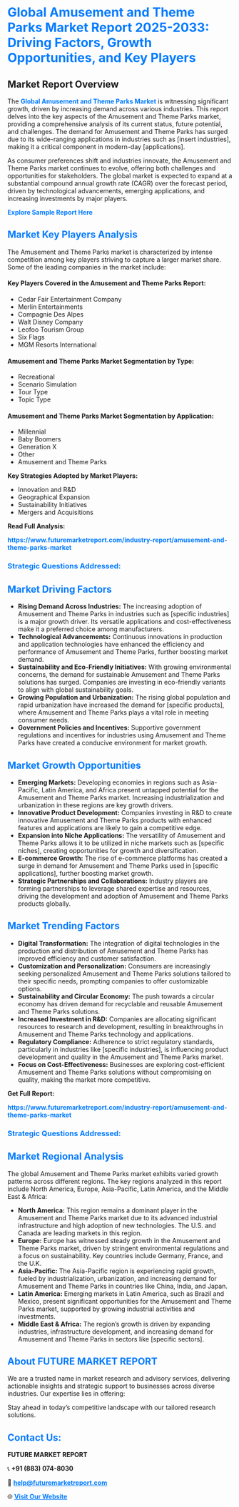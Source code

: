 <h1 style="color: #007BFF;">Global Amusement and Theme Parks Market Report 2025-2033: Driving Factors, Growth Opportunities, and Key Players</h1>

<section id="overview">
<h2>Market Report Overview</h2>
<p>The <a href="https://www.futuremarketreport.com/industry-report/amusement-and-theme-parks-market" style="color: #007BFF; text-decoration: none;"><strong>Global Amusement and Theme Parks Market</strong></a> is witnessing significant growth, driven by increasing demand across various industries. This report delves into the key aspects of the Amusement and Theme Parks market, providing a comprehensive analysis of its current status, future potential, and challenges. The demand for Amusement and Theme Parks has surged due to its wide-ranging applications in industries such as [insert industries], making it a critical component in modern-day [applications].</p>
<p>As consumer preferences shift and industries innovate, the Amusement and Theme Parks market continues to evolve, offering both challenges and opportunities for stakeholders. The global market is expected to expand at a substantial compound annual growth rate (CAGR) over the forecast period, driven by technological advancements, emerging applications, and increasing investments by major players.</p>
</section>

<section id="overview">
<p><a href="https://www.futuremarketreport.com/request-sample/reportId=111008" style="color: #007BFF; text-decoration: none;"><strong>Explore Sample Report Here</strong></a></p>
</section>

<section id="key-players">
<h2 style="color: #007BFF;">Market Key Players Analysis</h2>
<p>The Amusement and Theme Parks market is characterized by intense competition among key players striving to capture a larger market share. Some of the leading companies in the market include:</p>
<h4>Key Players Covered in the Amusement and Theme Parks Report:</h4>
<ul><li>Cedar Fair Entertainment Company</li><li>Merlin Entertainments</li><li>Compagnie Des Alpes</li><li>Walt Disney Company</li><li>Leofoo Tourism Group</li><li>Six Flags</li><li>MGM Resorts International</li></ul>
<h4>Amusement and Theme Parks Market Segmentation by Type:</h4>
<ul><li>Recreational</li><li>Scenario Simulation</li><li>Tour Type</li><li>Topic Type</li></ul>

<h4>Amusement and Theme Parks Market Segmentation by Application:</h4>
<ul><li>Millennial</li><li>Baby Boomers</li><li>Generation X</li><li>Other</li><li>Amusement and Theme Parks</li></ul>
<p><strong>Key Strategies Adopted by Market Players:</strong></p>
<ul>
<li>Innovation and R&D</li>
<li>Geographical Expansion</li>
<li>Sustainability Initiatives</li>
<li>Mergers and Acquisitions</li>
</ul>
</section>

<section>
<p><strong>Read Full Analysis: </strong></p><a href="https://www.futuremarketreport.com/industry-report/amusement-and-theme-parks-market" style="color: #007BFF; text-decoration: none;"><strong>https://www.futuremarketreport.com/industry-report/amusement-and-theme-parks-market</strong></a>
<h3 style="color: #007BFF;">Strategic Questions Addressed:</h3>
</section>

<section id="driving-factors">
<h2 style="color: #007BFF;">Market Driving Factors</h2>
<ul>
<li><strong>Rising Demand Across Industries:</strong> The increasing adoption of Amusement and Theme Parks in industries such as [specific industries] is a major growth driver. Its versatile applications and cost-effectiveness make it a preferred choice among manufacturers.</li>
<li><strong>Technological Advancements:</strong> Continuous innovations in production and application technologies have enhanced the efficiency and performance of Amusement and Theme Parks, further boosting market demand.</li>
<li><strong>Sustainability and Eco-Friendly Initiatives:</strong> With growing environmental concerns, the demand for sustainable Amusement and Theme Parks solutions has surged. Companies are investing in eco-friendly variants to align with global sustainability goals.</li>
<li><strong>Growing Population and Urbanization:</strong> The rising global population and rapid urbanization have increased the demand for [specific products], where Amusement and Theme Parks plays a vital role in meeting consumer needs.</li>
<li><strong>Government Policies and Incentives:</strong> Supportive government regulations and incentives for industries using Amusement and Theme Parks have created a conducive environment for market growth.</li>
</ul>
</section>

<section id="growth-opportunities">
<h2 style="color: #007BFF;">Market Growth Opportunities</h2>
<ul>
<li><strong>Emerging Markets:</strong> Developing economies in regions such as Asia-Pacific, Latin America, and Africa present untapped potential for the Amusement and Theme Parks market. Increasing industrialization and urbanization in these regions are key growth drivers.</li>
<li><strong>Innovative Product Development:</strong> Companies investing in R&D to create innovative Amusement and Theme Parks products with enhanced features and applications are likely to gain a competitive edge.</li>
<li><strong>Expansion into Niche Applications:</strong> The versatility of Amusement and Theme Parks allows it to be utilized in niche markets such as [specific niches], creating opportunities for growth and diversification.</li>
<li><strong>E-commerce Growth:</strong> The rise of e-commerce platforms has created a surge in demand for Amusement and Theme Parks used in [specific applications], further boosting market growth.</li>
<li><strong>Strategic Partnerships and Collaborations:</strong> Industry players are forming partnerships to leverage shared expertise and resources, driving the development and adoption of Amusement and Theme Parks products globally.</li>
</ul>
</section>

<section id="trending-factors">
<h2 style="color: #007BFF;">Market Trending Factors</h2>
<ul>
<li><strong>Digital Transformation:</strong> The integration of digital technologies in the production and distribution of Amusement and Theme Parks has improved efficiency and customer satisfaction.</li>
<li><strong>Customization and Personalization:</strong> Consumers are increasingly seeking personalized Amusement and Theme Parks solutions tailored to their specific needs, prompting companies to offer customizable options.</li>
<li><strong>Sustainability and Circular Economy:</strong> The push towards a circular economy has driven demand for recyclable and reusable Amusement and Theme Parks solutions.</li>
<li><strong>Increased Investment in R&D:</strong> Companies are allocating significant resources to research and development, resulting in breakthroughs in Amusement and Theme Parks technology and applications.</li>
<li><strong>Regulatory Compliance:</strong> Adherence to strict regulatory standards, particularly in industries like [specific industries], is influencing product development and quality in the Amusement and Theme Parks market.</li>
<li><strong>Focus on Cost-Effectiveness:</strong> Businesses are exploring cost-efficient Amusement and Theme Parks solutions without compromising on quality, making the market more competitive.</li>
</ul>
</section>

<section>
<p><strong>Get Full Report: </strong></p><a href="https://www.futuremarketreport.com/industry-report/amusement-and-theme-parks-market" style="color: #007BFF; text-decoration: none;"><strong>https://www.futuremarketreport.com/industry-report/amusement-and-theme-parks-market</strong></a>
<h3 style="color: #007BFF;">Strategic Questions Addressed:</h3>
</section>


<section id="regional-analysis">
<h2 style="color: #007BFF;">Market Regional Analysis</h2>
<p>The global Amusement and Theme Parks market exhibits varied growth patterns across different regions. The key regions analyzed in this report include North America, Europe, Asia-Pacific, Latin America, and the Middle East & Africa:</p>
<ul>
<li><strong>North America:</strong> This region remains a dominant player in the Amusement and Theme Parks market due to its advanced industrial infrastructure and high adoption of new technologies. The U.S. and Canada are leading markets in this region.</li>
<li><strong>Europe:</strong> Europe has witnessed steady growth in the Amusement and Theme Parks market, driven by stringent environmental regulations and a focus on sustainability. Key countries include Germany, France, and the U.K.</li>
<li><strong>Asia-Pacific:</strong> The Asia-Pacific region is experiencing rapid growth, fueled by industrialization, urbanization, and increasing demand for Amusement and Theme Parks in countries like China, India, and Japan.</li>
<li><strong>Latin America:</strong> Emerging markets in Latin America, such as Brazil and Mexico, present significant opportunities for the Amusement and Theme Parks market, supported by growing industrial activities and investments.</li>
<li><strong>Middle East & Africa:</strong> The region’s growth is driven by expanding industries, infrastructure development, and increasing demand for Amusement and Theme Parks in sectors like [specific sectors].</li>
</ul>
</section>

<footer>
<h2 style="color: #007BFF;">About FUTURE MARKET REPORT</h2>
<p>We are a trusted name in market research and advisory services, delivering actionable insights and strategic support to businesses across diverse industries. Our expertise lies in offering:</p>

<p>Stay ahead in today’s competitive landscape with our tailored research solutions.</p>

<h2 style="color: #007BFF;">Contact Us:</h2>
<p><strong>FUTURE MARKET REPORT</strong></p>
<p>📞 <strong>+91 (883) 074-8030</strong></p>
<p>📧 <strong><a href="mailto:help@futuremarketreport.com" style="color: #007BFF;">help@futuremarketreport.com</a></strong></p>
<p>🌐 <strong><a href="https://www.futuremarketreport.com/" style="color: #007BFF;">Visit Our Website</a></strong></p>
</footer>